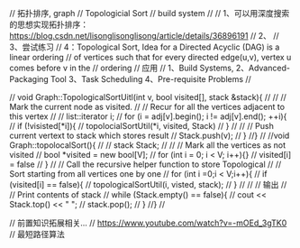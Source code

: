 // 拓扑排序, graph
// Topologicial Sort
// build system
//
// 1、可以用深度搜索的思想实现拓扑排序：https://blog.csdn.net/lisonglisonglisong/article/details/36896191
// 2、
// 3、尝试练习
// 4：Topological Sort, Idea for a Directed Acyclic (DAG) is a linear ordering
// of vertices such that for every directed edge(u,v), vertex u comes before v in the
// ordering
// 应用
// 1、Build Systems, 2、Advanced-Packaging Tool 3、Task Scheduling 4、Pre-requisite Problems
//

// void Graph::TopologicalSortUitl(int v, bool visited[], stack<int> &stack){
//
//	// Mark the current node as visited.
//	// Recur for all the vertices adjacent to this vertex
//
//	list<int>::iterator i;
//	for (i = adj[v].begin(); i != adj[v].end(); ++i){
//		if (!visisted[*i]){
//			topolocialSortUtil(*i, visited, Stack)
//		}
//
//	// Push current vertext to stack which stores result
//	Stack.push(v);
//	}
//}
//
//void Graph::topolocalSort(){
//
//	stack<int> Stack;
//
//	// Mark all the vertices as not visited
//	bool *visited = new bool[V];
//	for (int i = 0; i < V; i++){}
//		visited[i] = false
//	}
//	// Call the recursive helper function to store Topological
//	// Sort starting from all vertices one by one
//	for (int i =0;i < V;i++){
//		if (visited[i] == false){
//			topologicalSortUtil(i, visted, stack);
//		}
//
//	// 输出
//	// Print contents of stack
//	while (Stack.empty() == false){
//		cout << Stack.top() << " ";
//		stack.pop();
//	}
//}
//

// 前置知识拓展相关...
// https://www.youtube.com/watch?v=-mOEd_3gTK0
// 最短路径算法
